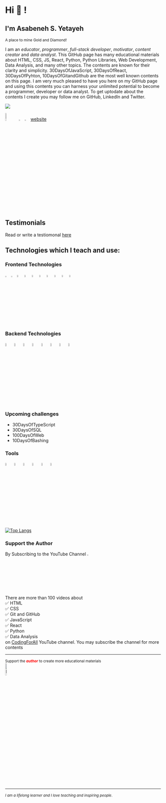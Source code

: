 # Hi 👋 !

## I'm Asabeneh S. Yetayeh
<small style='font-size:12px;'>A place to mine Gold and Diamond! </small>

I am an _educator_, _programmer_, _full-stack developer_, _motivator_, _content creator_ and _data analyst_. This GitHub page has many educational materials about HTML, CSS, JS, React, Python, Python Libraries, Web Development, Data Analysis, and many other topics. The contents are known for their clarity and simplicity. 30DaysOfJavaScript, 30DaysOfReact, 30DaysOfPyhton, 10DaysOfGitandGithub are the most well known contents on this page. I am very much pleased to have you here on my GitHub page and using this contents you can harness your unlimited potential to become a programmer, developer or data analyst. To get uptodate about the contents I create you may follow me on GitHub, LinkedIn and Twitter.  

![](https://komarev.com/ghpvc/?username=asabeneh&color=green)

<div>
<a href="https://www.linkedin.com/in/asabeneh" target="_blank"><img src='./images/linkedin.svg' alt='LinkedIn' width="8%"></a>
<a href="https://twitter.com/Asabeneh" target="_blank"><img src='./images/twitter.svg' alt='Twitter' width="3%" title='@Asabeneh'></a>
<a href="https://www.youtube.com/channel/UCM4xOopkYiPwJqyKsSqL9mw" target="_blank"><img src='./images/youtube.svg' alt='YouTube' width="3%"></a>
<a href="https://testimonial-vdzd.onrender.com" target="_blank">website</a>
</div>

## Testimonials
Read or write a testiomonal [here](https://testimonial-vdzd.onrender.com/)

## Technologies which I teach and use:

### Frontend Technologies

<div>
  <img src ="./images/html-5.svg" alt="HTML5 logo" width="3%" title='HTML5'/>
  <img src ="./images/css-3.svg" alt="CSS3 logo" width="3%" title='CSS3'/>
  <img src ="./images/bootstrap.svg" alt="Bootstrap logo" width="4%" title='Bootstrap'/>
  <img src ="./images/sass.svg" alt="Sass logo" width="4%" title='Sass'/>
  <img src ="./images/javascript.svg" alt="JavaScript logo" width="4%" title='JavaScript'/>
  <img src ="./images/es6.svg" alt="ES6 logo" width="4%" title='ES6'/>
  <img src ="./images/d3.svg" alt="D3 logo" width="4%" title='D3.js'/>
  <img src ="./images/react.svg" alt="react logo" width="4%" title='React'/>
  <img src ="./images/redux.svg" alt="redux logo" width="4%" title='Redux'/>
  <img src ="./images/gatsby.svg" alt="Gatsby logo" width="4%" title='Gatsby'/>
<div> 

### Backend Technologies

<div>
  <img src ="./images/nodejs.svg" alt="Node logo" width="5%" title='Nodejs'/>
  <img src ="./images/express.svg" alt="express logo" width="5%" title='Express'/>
  <img src ="./images/mongodb.svg" alt="D3 logo" width="5%" title='MongoDB'/>
  <img src ="./images/mysql.svg" alt="mysql logo" width="5%" title='MYSQL'/>
  <img src ="./images/sqlite.svg" alt="sqlite logo" width="5%" title='sqlite'/>
  <img src ="./images/python.svg" alt="Python logo" width="5%" title='Python'/>
  <img src ="./images/flask.svg" alt="Flask logo" width="5%" title='Flask'/>
  <img src ="./images/django.svg" alt="Django logo" width="5%" title='Django'/>
</div>

### Upcoming challenges
  - 30DaysOfTypeScript
  - 30DaysOfSQL
  - 100DaysOfWeb
  - 10DaysOfBashing

### Tools

<div>
  <img src ="./images/figma.svg" alt="Figma logo" width="5%" title='Figma'/>
  <img src ="./images/visual-studio-code.svg" alt="VS Code logo" width="5%" title='Visual Studio Code'/>
  <img src ="./images/git.svg" alt="Git logo" width="5%" title='Git'/>
  <img src ="./images/eslint.svg" alt="ESLint logo" width="5%" title='ESLint'/>
  <img src ="./images/webpack.svg" alt="Webpack logo" width="5%" title='Webpack'/>
  <img src ="./images/nodemon.svg" alt="Nodemon logo" width="5%" title='Nodemon'/> 
</div>
  
[![Top Langs](https://github-readme-stats.vercel.app/api/top-langs/?username=asabeneh&layout)](https://github.com/asabeneh/github-readme-stats)
  
 ### Support the Author
  
 By Subscribing to the YouTube Channel <a href="https://www.youtube.com/channel/UCM4xOopkYiPwJqyKsSqL9mw" target="_blank"><img src='./images/youtube.svg' alt='YouTube' width="3%"></a>
 
 <div>
There are more than 100 videos about <br />
✅ HTML <br />
✅ CSS <br />
✅ Git and GitHub <br />
✅ JavaScript <br />
✅ React <br />
✅ Python <br />
✅ Data Analysis <br />
 on <a href="https://www.youtube.com/channel/UCM4xOopkYiPwJqyKsSqL9mw" target="_blank">CodingForAll</a> YouTube channel. You may subscribe the channel for more contents
 </div>
  
 ---
  
<div>
  <small>Support the <strong><em style ="color:red;">author</em></strong> to create more educational materials</small> <br />  
<a href = "https://www.paypal.me/asabeneh"><img src='./images/paypal_lg.png' alt='Paypal Logo' style="width:10%"/></a>
</div>


<!-- ## Tech Stacks
- MEEN Stack
- MERN Stack
- JAM Stack
- MRF Stack
 -->

---
<small> _I am a lifelong learner and I love teaching and inspiring people_. </small>
